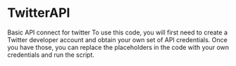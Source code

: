 # TwitterAPI
Basic API connect for twitter
To use this code, you will first need to create a Twitter developer account and obtain your own set of API credentials. Once you have those, you can replace the placeholders in the code with your own credentials and run the script.

